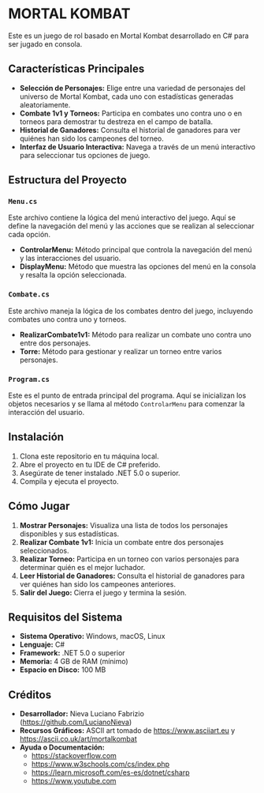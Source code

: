 # MORTAL KOMBAT
Este es un juego de rol basado en Mortal Kombat desarrollado en C# para ser jugado en consola.

## Características Principales

- **Selección de Personajes:** Elige entre una variedad de personajes del universo de Mortal Kombat, cada uno con estadísticas generadas aleatoriamente.
- **Combate 1v1 y Torneos:** Participa en combates uno contra uno o en torneos para demostrar tu destreza en el campo de batalla.
- **Historial de Ganadores:** Consulta el historial de ganadores para ver quiénes han sido los campeones del torneo.
- **Interfaz de Usuario Interactiva:** Navega a través de un menú interactivo para seleccionar tus opciones de juego.

## Estructura del Proyecto

### `Menu.cs`

Este archivo contiene la lógica del menú interactivo del juego. Aquí se define la navegación del menú y las acciones que se realizan al seleccionar cada opción.

- **ControlarMenu:** Método principal que controla la navegación del menú y las interacciones del usuario.
- **DisplayMenu:** Método que muestra las opciones del menú en la consola y resalta la opción seleccionada.

### `Combate.cs`

Este archivo maneja la lógica de los combates dentro del juego, incluyendo combates uno contra uno y torneos.

- **RealizarCombate1v1:** Método para realizar un combate uno contra uno entre dos personajes.
- **Torre:** Método para gestionar y realizar un torneo entre varios personajes.

### `Program.cs`

Este es el punto de entrada principal del programa. Aquí se inicializan los objetos necesarios y se llama al método `ControlarMenu` para comenzar la interacción del usuario.

## Instalación

1. Clona este repositorio en tu máquina local.
2. Abre el proyecto en tu IDE de C# preferido.
3. Asegúrate de tener instalado .NET 5.0 o superior.
4. Compila y ejecuta el proyecto.

## Cómo Jugar

1. **Mostrar Personajes:** Visualiza una lista de todos los personajes disponibles y sus estadísticas.
2. **Realizar Combate 1v1:** Inicia un combate entre dos personajes seleccionados.
3. **Realizar Torneo:** Participa en un torneo con varios personajes para determinar quién es el mejor luchador.
4. **Leer Historial de Ganadores:** Consulta el historial de ganadores para ver quiénes han sido los campeones anteriores.
5. **Salir del Juego:** Cierra el juego y termina la sesión.

## Requisitos del Sistema

- **Sistema Operativo:** Windows, macOS, Linux
- **Lenguaje:** C#
- **Framework:** .NET 5.0 o superior
- **Memoria:** 4 GB de RAM (mínimo)
- **Espacio en Disco:** 100 MB

## Créditos

- **Desarrollador:**  Nieva Luciano Fabrizio (https://github.com/LucianoNieva)
- **Recursos Gráficos:** ASCII art tomado de https://www.asciiart.eu y https://ascii.co.uk/art/mortalkombat
- **Ayuda o Documentación:**
  - https://stackoverflow.com
  - https://www.w3schools.com/cs/index.php
  - https://learn.microsoft.com/es-es/dotnet/csharp
  - https://www.youtube.com


